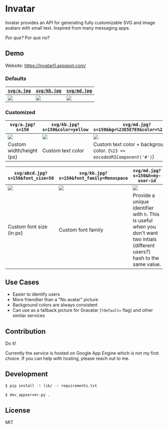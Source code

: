 # Invatar

Invatar provides an API for generating fully customizable SVG and image avatars 
with small text. Inspired from many messaging apps.

*Por que?* Por que no?

## Demo
Website: https://invatar0.appspot.com/


### Defaults

| [`svg/a.jpg`](https://invatar0.appspot.com/svg/a.jpg) | [`svg/kb.jpg`](https://invatar0.appspot.com/svg/kb.jpg) | [`svg/md.jpg`](https://invatar0.appspot.com/svg/md.jpg)
| --- | --- | --- |
| ![](https://invatar0.appspot.com/svg/a.jpg) | ![](https://invatar0.appspot.com/svg/kb.jpg) | ![](https://invatar0.appspot.com/svg/md.jpg)

### Customized

| `svg/a.jpg?s=150` | `svg/kb.jpg?s=150&color=yellow` | `svg/md.jpg?s=150&bg=%23E5E7E9&color=%23626262`
| --- | --- | --- |
| ![](https://invatar0.appspot.com/svg/a.jpg?s=150) | ![](https://invatar0.appspot.com/svg/kb.jpg?s=150&color=yellow) | ![](https://invatar0.appspot.com/svg/md.jpg?s=150&bg=%23E5E7E9&color=%23626262)
| Custom width/height (px) | Custom text color | Custom text color + background color. (`%23 == encodeURIComponent('#')`)


|  `svg/abcd.jpg?s=150&font_size=50` | `svg/kb.jpg?s=150&font_family=Monospace` | `svg/md.jpg?s=150&h=my-user-id`
| --- | --- | --- |
| ![](https://invatar0.appspot.com/svg/abcd.jpg?s=150&font_size=50) | ![](https://invatar0.appspot.com/svg/kb.jpg?s=150&font_family=Monospace) | ![](https://invatar0.appspot.com/svg/md.jpg?s=150&h=my-user-id`)
| Custom font size (in px)  | Custom font family | Provide a unique identifier with `h`. This is useful when you don't want two intials (different users?) hash to the same value.

## Use Cases

* Easier to identify users
* More friendlier than a "No avatar" picture
* Background colors are always consistent
* Can use as a fallback picture for Gravatar (`?default=` flag) and
  other similar services

## Contribution

Do it!

Currently the service is hosted on Google App Engine which is not my first choice. If you can
help with hosting, please reach out to me.

## Development

```bash
$ pip install -t lib/ -r requirements.txt

$ dev_appserver.py .
```


## License
MIT
